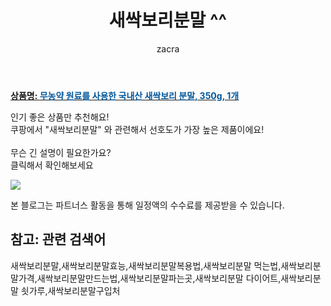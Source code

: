 ﻿---
layout: post
title:  "새싹보리분말 ^^"
author: zacra
categories: [ 아이템 ]
tags: [새싹보리분말,새싹보리분말효능,새싹보리분말복용법,새싹보리분말 먹는법,새싹보리분말가격,새싹보리분말만드는법,새싹보리분말파는곳,새싹보리분말 다이어트,새싹보리분말 쇳가루,새싹보리분말구입처]
image: https://static.coupangcdn.com/image/retail/images/2020/01/02/15/0/cf4e2765-7af1-45b0-931b-478cae666ea2.jpg 
description: "쿠팡에서 새싹보리분말 관련 키워드로 가장 고객 선호도가 높은 제품이랍니다."
rating: 4.5
---

<a href="https://link.coupang.com/re/AFFSDP?lptag=AF8407795&pageKey=1138958831&itemId=2109602176&vendorItemId=70108358597&traceid=V0-153-60586549a37c80cd"><b>상품명: <font color='#01579B'>무농약 원료를 사용한 국내산 새싹보리 분말, 350g, 1개</font></b></a>

인기 좋은 상품만 추천해요!<br/>
쿠팡에서 "새싹보리분말" 와 관련해서 선호도가 가장 높은 제품이에요!<br/><br/>
무슨 긴 설명이 필요한가요?  
클릭해서 확인해보세요


<a href="https://link.coupang.com/re/AFFSDP?lptag=AF8407795&pageKey=1138958831&itemId=2109602176&vendorItemId=70108358597&traceid=V0-153-60586549a37c80cd"><img src="https://thumbnail7.coupangcdn.com/thumbnails/remote/q89/image/retail/images/2020/01/02/15/4/1e9e35b7-a97d-4e9e-974c-8aed1282a089.jpg"></a> 

본 블로그는 파트너스 활동을 통해 일정액의 수수료를 제공받을 수 있습니다.

## 참고: 관련 검색어    
새싹보리분말,새싹보리분말효능,새싹보리분말복용법,새싹보리분말 먹는법,새싹보리분말가격,새싹보리분말만드는법,새싹보리분말파는곳,새싹보리분말 다이어트,새싹보리분말 쇳가루,새싹보리분말구입처
